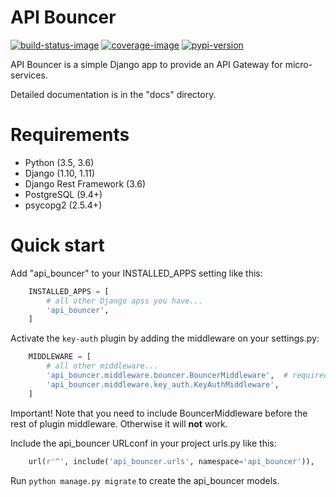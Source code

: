 # API Bouncer

[![build-status-image]][travis]
[![coverage-image]][coverage]
[![pypi-version]][pypi]

API Bouncer is a simple Django app to provide an API
Gateway for micro-services.

Detailed documentation is in the "docs" directory.


# Requirements

* Python (3.5, 3.6)
* Django (1.10, 1.11)
* Django Rest Framework (3.6)
* PostgreSQL (9.4+)
* psycopg2 (2.5.4+)

# Quick start

Add "api_bouncer" to your INSTALLED_APPS setting like this:

```python
    INSTALLED_APPS = [
        # all other Django apss you have...
        'api_bouncer',
    ]
```

Activate the `key-auth` plugin by adding the middleware on your settings.py:

```python
    MIDDLEWARE = [
        # all other middleware...
        'api_bouncer.middleware.bouncer.BouncerMiddleware',  # required
        'api_bouncer.middleware.key_auth.KeyAuthMiddleware',
    ]
```

Important! 
Note that you need to include BouncerMiddleware before the rest of plugin
middleware. Otherwise it will **not** work. 


Include the api_bouncer URLconf in your project urls.py like this:

```python
    url(r'^', include('api_bouncer.urls', namespace='api_bouncer')),
```

Run `python manage.py migrate` to create the api_bouncer models.


[coverage-image]: https://coveralls.io/repos/github/menecio/django-api-bouncer/badge.svg?branch=master
[coverage]: https://coveralls.io/github/menecio/django-api-bouncer?branch=master
[build-status-image]: https://travis-ci.org/menecio/django-api-bouncer.svg?branch=master
[travis]: https://travis-ci.org/menecio/django-api-bouncer?branch=master
[pypi-version]: https://img.shields.io/badge/pypi-0.2-blue.svg
[pypi]: https://pypi.python.org/pypi/django-api-bouncer
